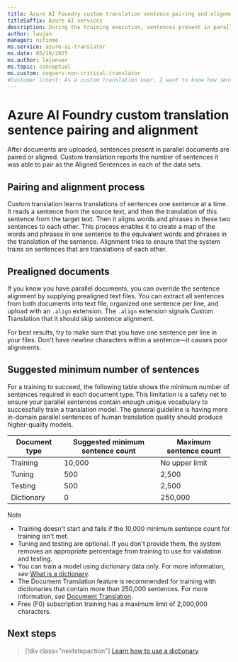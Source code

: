 ```yaml
---
title: Azure AI Foundry custom translation sentence pairing and alignment
titleSuffix: Azure AI services
description: During the training execution, sentences present in parallel documents are paired or aligned. Custom translation learns translations one sentence at a time, by reading a sentence and translating it. Then it aligns words and phrases in these two sentences to each other.
author: laujan
manager: nitinme
ms.service: azure-ai-translator
ms.date: 05/19/2025
ms.author: lajanuar
ms.topic: conceptual
ms.custom: cogserv-non-critical-translator
#Customer intent: As a custom translation user, I want to know how sentence alignment works, so that I can have better understanding of underlying process of sentence extraction, pairing, filtering, aligning.
---
```


# Azure AI Foundry custom translation sentence pairing and alignment

After documents are uploaded, sentences present in parallel documents are paired or aligned. Custom translation reports the number of sentences it was able to pair as the Aligned Sentences in each of the data sets.

## Pairing and alignment process

Custom translation learns translations of sentences one sentence at a time. It reads a sentence from the source text, and then the translation of this sentence from the target text. Then it aligns words and phrases in these two sentences to each other. This process enables it to create a map of the words and phrases in one sentence to the equivalent words and phrases in the translation of the sentence. Alignment tries to ensure that the system trains on sentences that are translations of each other.

## Prealigned documents

If you know you have parallel documents, you can override the sentence alignment by supplying prealigned text files. You can extract all sentences from both documents into text file, organized one sentence per line, and upload with an `.align` extension. The `.align` extension signals Custom Translation that it should skip sentence alignment.

For best results, try to make sure that you have one sentence per line in your files. Don't have newline characters within a sentence—it causes poor alignments.

## Suggested minimum number of sentences

For a training to succeed, the following table shows the minimum number of sentences required in each document type. This limitation is a safety net to ensure your parallel sentences contain enough unique vocabulary to successfully train a translation model. The general guideline is having more in-domain parallel sentences of human translation quality should produce higher-quality models.

| Document type   | Suggested minimum sentence count | Maximum sentence count |
|------------|--------------------------------------------|--------------------------------|
| Training   | 10,000                                     | No upper limit                 |
| Tuning     | 500                                      | 2,500       |
| Testing    | 500                                      | 2,500  |
| Dictionary | 0                                          | 250,000                 |

> [!NOTE]
>
> - Training doesn't start and fails if the 10,000 minimum sentence count for training isn't met.
> - Tuning and testing are optional. If you don't provide them, the system removes an appropriate percentage from training to use for validation and testing.
> - You can train a model using dictionary data only. For more information, *see* [What is a dictionary](dictionaries.md).
> - The Document Translation feature is recommended for training with dictionaries that contain more than 250,000 sentences. For more information, *see* [Document Translation](../../../document-translation/overview.md).
> - Free (F0) subscription training has a maximum limit of 2,000,000 characters.

## Next steps

> [!div class="nextstepaction"]
> [Learn how to use a dictionary](dictionaries.md)

